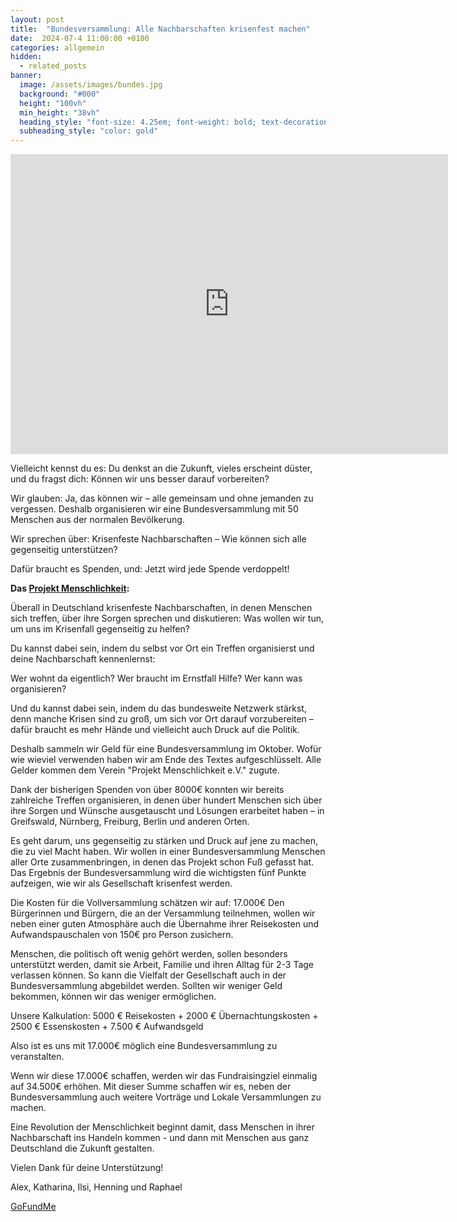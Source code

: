 ```yaml
---
layout: post
title:  "Bundesversammlung: Alle Nachbarschaften krisenfest machen"
date:  2024-07-4 11:00:00 +0100
categories: allgemein
hidden:
  - related_posts
banner:
  image: /assets/images/bundes.jpg
  background: "#000"
  height: "100vh"
  min_height: "38vh"
  heading_style: "font-size: 4.25em; font-weight: bold; text-decoration: underline"
  subheading_style: "color: gold"
---
```


<div class="embed-container">
  <embed
      src="https://www.youtube.com/embed/cXy_-C2nrBg"
      width="700"
      height="480"
      frameborder="0"
      allow="accelerometer; autoplay; clipboard-write; encrypted-media; gyroscope; picture-in-picture; web-share"
      allowfullscreen="true"/>
</div>

Vielleicht kennst du es: Du denkst an die Zukunft, vieles erscheint düster, und du fragst dich: Können wir uns besser darauf vorbereiten?

Wir glauben: Ja, das können wir – alle gemeinsam und ohne jemanden zu vergessen. Deshalb organisieren wir eine Bundesversammlung mit 50 Menschen aus der normalen Bevölkerung.

Wir sprechen über: Krisenfeste Nachbarschaften – Wie können sich alle gegenseitig unterstützen?

Dafür braucht es Spenden, und: Jetzt wird jede Spende verdoppelt!

**Das [Projekt Menschlichkeit](https://projekt-menschlichkeit.info/):**

Überall in Deutschland krisenfeste Nachbarschaften, in denen Menschen sich treffen, über ihre Sorgen sprechen und diskutieren: Was wollen wir tun, um uns im Krisenfall gegenseitig zu helfen?

Du kannst dabei sein, indem du selbst vor Ort ein Treffen organisierst und deine Nachbarschaft kennenlernst:

Wer wohnt da eigentlich?
Wer braucht im Ernstfall Hilfe?
Wer kann was organisieren?

Und du kannst dabei sein, indem du das bundesweite Netzwerk stärkst, denn manche Krisen sind zu groß, um sich vor Ort darauf vorzubereiten – dafür braucht es mehr Hände und vielleicht auch Druck auf die Politik.

Deshalb sammeln wir Geld für eine Bundesversammlung im Oktober.
Wofür wie wieviel verwenden haben wir am Ende des Textes aufgeschlüsselt. Alle Gelder kommen dem Verein "Projekt Menschlichkeit e.V." zugute.

Dank der bisherigen Spenden von über 8000€ konnten wir bereits zahlreiche Treffen organisieren, in denen über hundert Menschen sich über ihre Sorgen und Wünsche ausgetauscht und Lösungen erarbeitet haben – in Greifswald, Nürnberg, Freiburg, Berlin und anderen Orten.

Es geht darum, uns gegenseitig zu stärken und Druck auf jene zu machen, die zu viel Macht haben. Wir wollen in einer Bundesversammlung Menschen aller Orte zusammenbringen, in denen das Projekt schon Fuß gefasst hat. Das Ergebnis der Bundesversammlung wird die wichtigsten fünf Punkte aufzeigen, wie wir als Gesellschaft krisenfest werden.

Die Kosten für die Vollversammlung schätzen wir auf: 17.000€
Den Bürgerinnen und Bürgern, die an der Versammlung teilnehmen, wollen wir neben einer guten Atmosphäre auch die Übernahme ihrer Reisekosten und Aufwandspauschalen von 150€ pro Person zusichern.

Menschen, die politisch oft wenig gehört werden, sollen besonders unterstützt werden, damit sie Arbeit, Familie und ihren Alltag für 2-3 Tage verlassen können. So kann die Vielfalt der Gesellschaft auch in der Bundesversammlung abgebildet werden. Sollten wir weniger Geld bekommen, können wir das weniger ermöglichen.

Unsere Kalkulation:
5000 € Reisekosten + 2000 € Übernachtungskosten + 2500 € Essenskosten + 7.500 € Aufwandsgeld

Also ist es uns mit 17.000€ möglich eine Bundesversammlung zu veranstalten.

Wenn wir diese 17.000€ schaffen, werden wir das Fundraisingziel einmalig auf 34.500€ erhöhen. Mit dieser Summe schaffen wir es, neben der Bundesversammlung auch weitere Vorträge und Lokale Versammlungen zu machen.

Eine Revolution der Menschlichkeit beginnt damit, dass Menschen in ihrer Nachbarschaft ins Handeln kommen - und dann mit Menschen aus ganz Deutschland die Zukunft gestalten.

Vielen Dank für deine Unterstützung!

Alex, Katharina, Ilsi, Henning und Raphael 

[GoFundMe](https://www.gofundme.com/f/spende-um-dem-projekt-menschlichkeit-zu-helfen?attribution_id=sl:805d9533-77b5-498c-ab94-efb37f684306&lang=de_DE&utm_campaign=fp_sharesheet&utm_medium=customer&utm_source=copy_link)